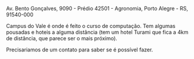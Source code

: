 Av. Bento Gonçalves, 9090 - Prédio 42501 - Agronomia, Porto Alegre - RS, 91540-000

Campus do Vale é onde é feito o curso de computação. Tem algumas pousadas e hoteis a alguma distância (tem um hotel Turami que fica a 4km de distância, que parece ser o mais próximo).

Precisariamos de um contato para saber se é possível fazer.